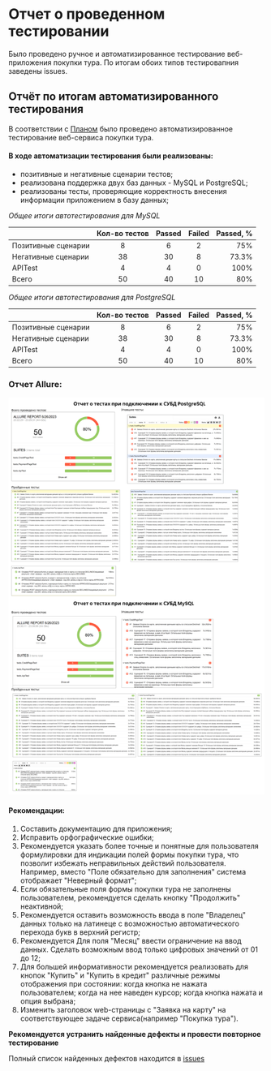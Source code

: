 # Отчет о проведенном тестировании
Было проведено ручное и автоматизированное тестирование веб-приложения покупки тура.
По итогам обоих типов тестировапния заведены issues.

## Отчёт по итогам автоматизированного тестирования

В соответствии с [Планом](https://github.com/STALKSA/FirstQADiplom/blob/main/docs/Plan.md) было проведено автоматизированное тестирование веб-сервиса покупки тура.

#### В ходе автоматизации тестирования были реализованы:
- позитивные и негативные сценарии тестов;
- реализована поддержка двух баз данных - MySQL и PostgreSQL;
- реализованы тесты, проверяющие корректность внесения информации приложением в базу данных;

*Общее итоги автотестирования для MySQL*


|                     | Кол-во тестов | Passed | Failed | Passed, % |
|:--------------------|:-------------:|:------:|:------:|----------:|
| Позитивные сценарии |       8       |   6    |   2    |       75% |
| Негативные сценарии |      38       |   30   |   8    |     73.3% |
| APITest             |       4       |   4    |   0    |      100% |
| Всего               |      50       |   40   |   10   |       80% |


*Общее итоги автотестирования для PostgreSQL*


|                     | Кол-во тестов | Passed | Failed | Passed, % |
|:--------------------|:-------------:|:------:|:------:|----------:|
| Позитивные сценарии |       8       |   6    |   2    |       75% |
| Негативные сценарии |      38       |   30   |   8    |     73.3% |
| APITest             |       4       |   4    |   0    |      100% |
| Всего               |      50       |   40   |   10   |       80% |

### Отчет Allure: 
![img.png](img.png)

#### Рекомендации:
1. Составить документацию для приложения;
2. Исправить орфографические ошибки;
2. Рекомендуется указать более точные и понятные для пользователя формулировки для индикации полей формы покупки тура, что позволит избежать неправильных действий пользователя. Например, вместо "Поле обязательно для заполнения" система отображает "Неверный формат";
3. Если обязательные поля формы покупки тура не заполнены пользователем, рекомендуется сделать кнопку "Продолжить" неактивной;
4. Рекомендуется оставить возможность ввода в поле "Владелец" данных только на латинеце с возможностью автоматического перехода букв в верхний регистр;
5. Рекомендуется Для поля "Месяц" ввести ограничение на ввод данных. Сделать возможным ввод только цифровых значений от 01 до 12;
5. Для большей информативности рекомендуется реализовать для кнопок "Купить" и "Купить в кредит" различные режимы отображения при состоянии: когда кнопка не нажата пользователем; когда на нее наведен курсор; когда кнопка нажата и опция выбрана;
6. Изменить заголовок web-страницы с "Заявка на карту" на соответствующее задаче сервиса(например "Покупка тура").

**Рекомендуется устранить найденные дефекты и провести повторное тестирование**

Полный список найденных дефектов находится в [issues](https://github.com/STALKSA/FirstQADiplom/issues)


